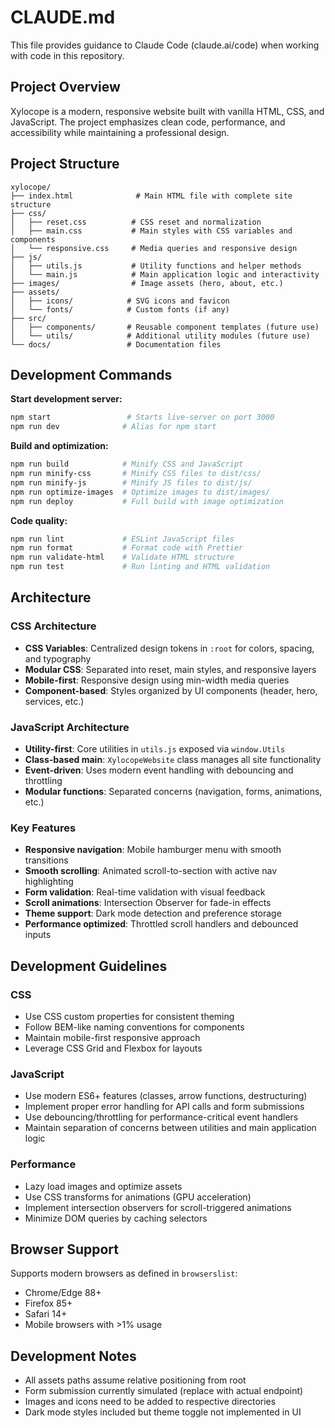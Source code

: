 # CLAUDE.md

This file provides guidance to Claude Code (claude.ai/code) when working with code in this repository.

## Project Overview

Xylocope is a modern, responsive website built with vanilla HTML, CSS, and JavaScript. The project emphasizes clean code, performance, and accessibility while maintaining a professional design.

## Project Structure

```
xylocope/
├── index.html              # Main HTML file with complete site structure
├── css/
│   ├── reset.css          # CSS reset and normalization
│   ├── main.css           # Main styles with CSS variables and components
│   └── responsive.css     # Media queries and responsive design
├── js/
│   ├── utils.js           # Utility functions and helper methods
│   └── main.js            # Main application logic and interactivity
├── images/                # Image assets (hero, about, etc.)
├── assets/
│   ├── icons/            # SVG icons and favicon
│   └── fonts/            # Custom fonts (if any)
├── src/
│   ├── components/       # Reusable component templates (future use)
│   └── utils/            # Additional utility modules (future use)
└── docs/                 # Documentation files
```

## Development Commands

**Start development server:**
```bash
npm start                 # Starts live-server on port 3000
npm run dev              # Alias for npm start
```

**Build and optimization:**
```bash
npm run build            # Minify CSS and JavaScript
npm run minify-css       # Minify CSS files to dist/css/
npm run minify-js        # Minify JS files to dist/js/
npm run optimize-images  # Optimize images to dist/images/
npm run deploy           # Full build with image optimization
```

**Code quality:**
```bash
npm run lint             # ESLint JavaScript files
npm run format           # Format code with Prettier
npm run validate-html    # Validate HTML structure
npm run test             # Run linting and HTML validation
```

## Architecture

### CSS Architecture
- **CSS Variables**: Centralized design tokens in `:root` for colors, spacing, and typography
- **Modular CSS**: Separated into reset, main styles, and responsive layers
- **Mobile-first**: Responsive design using min-width media queries
- **Component-based**: Styles organized by UI components (header, hero, services, etc.)

### JavaScript Architecture
- **Utility-first**: Core utilities in `utils.js` exposed via `window.Utils`
- **Class-based main**: `XylocopeWebsite` class manages all site functionality
- **Event-driven**: Uses modern event handling with debouncing and throttling
- **Modular functions**: Separated concerns (navigation, forms, animations, etc.)

### Key Features
- **Responsive navigation**: Mobile hamburger menu with smooth transitions
- **Smooth scrolling**: Animated scroll-to-section with active nav highlighting
- **Form validation**: Real-time validation with visual feedback
- **Scroll animations**: Intersection Observer for fade-in effects
- **Theme support**: Dark mode detection and preference storage
- **Performance optimized**: Throttled scroll handlers and debounced inputs

## Development Guidelines

### CSS
- Use CSS custom properties for consistent theming
- Follow BEM-like naming conventions for components
- Maintain mobile-first responsive approach
- Leverage CSS Grid and Flexbox for layouts

### JavaScript
- Use modern ES6+ features (classes, arrow functions, destructuring)
- Implement proper error handling for API calls and form submissions
- Use debouncing/throttling for performance-critical event handlers
- Maintain separation of concerns between utilities and main application logic

### Performance
- Lazy load images and optimize assets
- Use CSS transforms for animations (GPU acceleration)
- Implement intersection observers for scroll-triggered animations
- Minimize DOM queries by caching selectors

## Browser Support

Supports modern browsers as defined in `browserslist`:
- Chrome/Edge 88+
- Firefox 85+
- Safari 14+
- Mobile browsers with >1% usage

## Development Notes

- All assets paths assume relative positioning from root
- Form submission currently simulated (replace with actual endpoint)
- Images and icons need to be added to respective directories
- Dark mode styles included but theme toggle not implemented in UI